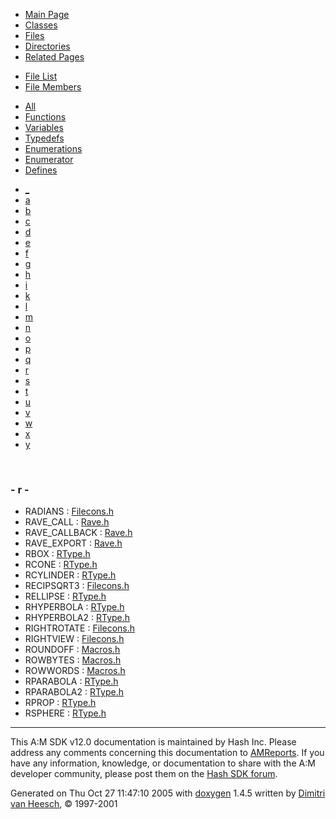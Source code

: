 <div class="tabs">

- [Main Page](index.md)
- [Classes](annotated.md)
- <span id="current">[Files](files.md)</span>
- [Directories](dirs.md)
- [Related Pages](pages.md)

</div>

<div class="tabs">

- [File List](files.md)
- <span id="current">[File Members](globals.md)</span>

</div>

<div class="tabs">

- [All](globals.md)
- [Functions](globals_func.md)
- [Variables](globals_vars.md)
- [Typedefs](globals_type.md)
- [Enumerations](globals_enum.md)
- [Enumerator](globals_eval.md)
- <span id="current">[Defines](globals_defs.md)</span>

</div>

<div class="tabs">

- [\_](globals_defs.md#index__)
- [a](globals_defs_0x61.md#index_a)
- [b](globals_defs_0x62.md#index_b)
- [c](globals_defs_0x63.md#index_c)
- [d](globals_defs_0x64.md#index_d)
- [e](globals_defs_0x65.md#index_e)
- [f](globals_defs_0x66.md#index_f)
- [g](globals_defs_0x67.md#index_g)
- [h](globals_defs_0x68.md#index_h)
- [i](globals_defs_0x69.md#index_i)
- [k](globals_defs_0x6b.md#index_k)
- [l](globals_defs_0x6c.md#index_l)
- [m](globals_defs_0x6d.md#index_m)
- [n](globals_defs_0x6e.md#index_n)
- [o](globals_defs_0x6f.md#index_o)
- [p](globals_defs_0x70.md#index_p)
- [q](globals_defs_0x71.md#index_q)
- <span id="current">[r](globals_defs_0x72.md#index_r)</span>
- [s](globals_defs_0x73.md#index_s)
- [t](globals_defs_0x74.md#index_t)
- [u](globals_defs_0x75.md#index_u)
- [v](globals_defs_0x76.md#index_v)
- [w](globals_defs_0x77.md#index_w)
- [x](globals_defs_0x78.md#index_x)
- [y](globals_defs_0x79.md#index_y)

</div>

 

### <span id="index_r" class="anchor">- r -</span>

- RADIANS : <a href="Filecons_8h.md#ea3c82298fac1c706a4076b4aff53015" class="el">Filecons.h</a>
- RAVE_CALL : <a href="Rave_8h.md#013a9bd80886772eb7aaef70aca23898" class="el">Rave.h</a>
- RAVE_CALLBACK : <a href="Rave_8h.md#00c957e90725ca9508ca99972fffc092" class="el">Rave.h</a>
- RAVE_EXPORT : <a href="Rave_8h.md#f48010360aa236b33169f50514c247a0" class="el">Rave.h</a>
- RBOX : <a href="RType_8h.md#5a2c16080e08ca49e42b84ce4b70a729" class="el">RType.h</a>
- RCONE : <a href="RType_8h.md#d488a7b82abf6a579f9a8c53c0ffc35e" class="el">RType.h</a>
- RCYLINDER : <a href="RType_8h.md#d139562d1b3248e4b8c2d3a090a42b0b" class="el">RType.h</a>
- RECIPSQRT3 : <a href="Filecons_8h.md#0aeecb48281bae9690963841915076c2" class="el">Filecons.h</a>
- RELLIPSE : <a href="RType_8h.md#972864da6d573ce9f68b2ce75d99784d" class="el">RType.h</a>
- RHYPERBOLA : <a href="RType_8h.md#789321f20c184f2ee63946518e46dd52" class="el">RType.h</a>
- RHYPERBOLA2 : <a href="RType_8h.md#dbca7127fc0a044aae186113a3c618a1" class="el">RType.h</a>
- RIGHTROTATE : <a href="Filecons_8h.md#d0eecaf141514ea2272b92a4f4399656" class="el">Filecons.h</a>
- RIGHTVIEW : <a href="Filecons_8h.md#80fa990b01659c6ca471646d833381f0" class="el">Filecons.h</a>
- ROUNDOFF : <a href="Macros_8h.md#4a3e1eaf439a8f711aa83e5a6cc1b76b" class="el">Macros.h</a>
- ROWBYTES : <a href="Macros_8h.md#d234c05689bfd9dde94b418b1dba86b9" class="el">Macros.h</a>
- ROWWORDS : <a href="Macros_8h.md#6fb2982081cee248a2b1d9639993f634" class="el">Macros.h</a>
- RPARABOLA : <a href="RType_8h.md#c5d74c89b49c1aaa5118ccfd74dfbe2a" class="el">RType.h</a>
- RPARABOLA2 : <a href="RType_8h.md#88633a81a6cdff7a2bcd9197729bae22" class="el">RType.h</a>
- RPROP : <a href="RType_8h.md#e3be947c6d3761c748943cfa887c6058" class="el">RType.h</a>
- RSPHERE : <a href="RType_8h.md#31d342440de78bb905adec36d5776417" class="el">RType.h</a>

------------------------------------------------------------------------

<span class="small">This A:M SDK v12.0 documentation is maintained by Hash Inc. Please address any comments concerning this documentation to [AMReports](http://www.hash.com/reports). If you have any information, knowledge, or documentation to share with the A:M developer community, please post them on the [Hash SDK forum](http://www.hash.com/forums/index.php?showforum=11).</span>

Generated on Thu Oct 27 11:47:10 2005 with [<span class="image placeholder" original-image-src="doxygen.png" original-image-title="" height="45" width="100" align="middle" border="0">doxygen</span>](http://www.doxygen.org/index.html) 1.4.5 written by [Dimitri van Heesch](mailto:dimitri@stack.nl), © 1997-2001
